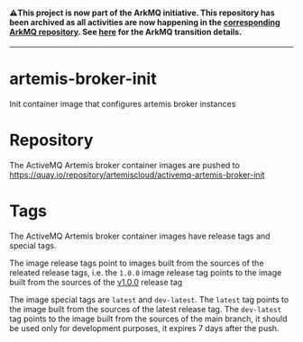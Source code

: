 #### :warning:This project is now part of the ArkMQ initiative. This repository has been archived as all activities are now happening in the [corresponding ArkMQ repository](https://github.com/arkmq-org/activemq-artemis-broker-init-image). See [here](https://artemiscloud.io/community/transition/) for the ArkMQ transition details.

---

# artemis-broker-init
Init container image that configures artemis broker instances

# Repository

The ActiveMQ Artemis broker container images are pushed to https://quay.io/repository/artemiscloud/activemq-artemis-broker-init

# Tags

The ActiveMQ Artemis broker container images have release tags and special tags.

The image release tags point to images built from the sources of the releated release tags,
i.e. the `1.0.0` image release tag points to the image built from
the sources of the [v1.0.0](https://github.com/artemiscloud/activemq-artemis-broker-init-image/tree/v1.0.0) release tag

The image special tags are `latest` and `dev-latest`.
The `latest` tag points to the image built from the sources of the latest release tag.
The `dev-latest` tag points to the image built from the sources of the main branch, it should be used only for development purposes, it expires 7 days after the push.
